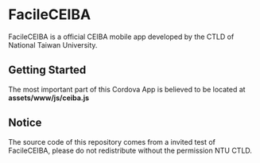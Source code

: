 FacileCEIBA
===========

FacileCEIBA is a official CEIBA mobile app developed by the CTLD of National Taiwan University.

## Getting Started
The most important part of this Cordova App is believed to be located at **assets/www/js/ceiba.js**

## Notice
The source code of this repository comes from a invited test of FacileCEIBA, please do not redistribute without the permission NTU CTLD.
